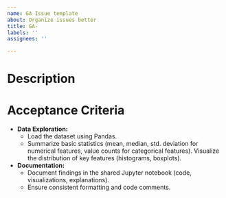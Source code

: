 ```yaml
---
name: GA Issue template
about: Organize issues better
title: GA-
labels: ''
assignees: ''

---
```


# Description
<!-- Brief description of the task. -->

# Acceptance Criteria
<!-- List every important requirement for the task to be completed and accepted, for example: -->
- **Data Exploration:**
    - Load the dataset using Pandas.
    - Summarize basic statistics (mean, median, std. deviation for numerical features, value counts for categorical features).
        Visualize the distribution of key features (histograms, boxplots).
- **Documentation:**
    - Document findings in the shared Jupyter notebook (code, visualizations, explanations).
    - Ensure consistent formatting and code comments.
